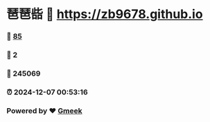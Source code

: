 # 琶琶啙 :link: https://zb9678.github.io 
### :page_facing_up: [85](https://zb9678.github.io/tag.html) 
### :speech_balloon: 2 
### :hibiscus: 245069 
### :alarm_clock: 2024-12-07 00:53:16 
### Powered by :heart: [Gmeek](https://github.com/Meekdai/Gmeek)
